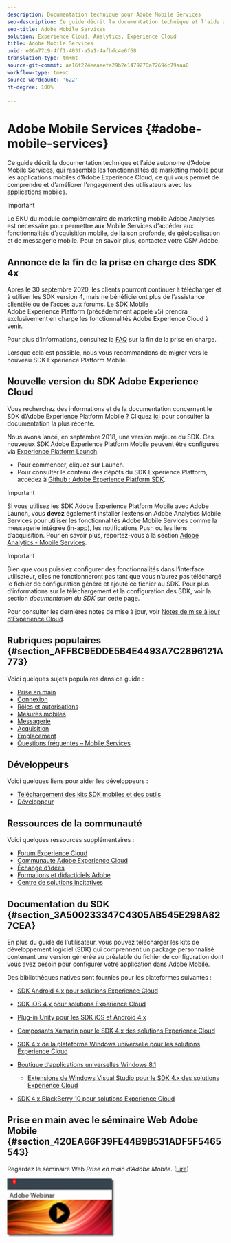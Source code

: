 ```yaml
---
description: Documentation technique pour Adobe Mobile Services
seo-description: Ce guide décrit la documentation technique et l’aide autonome d’Adobe Mobile Services, qui rassemble les fonctionnalités de marketing mobile pour les applications mobiles d’Adobe Experience Cloud, ce qui vous permet de comprendre et d’améliorer l’engagement des utilisateurs avec les applications mobiles.
seo-title: Adobe Mobile Services
solution: Experience Cloud, Analytics, Experience Cloud
title: Adobe Mobile Services
uuid: e86a77c9-4ff1-403f-a5a1-4afbdc4e6f68
translation-type: tm+mt
source-git-commit: ae16f224eeaeefa29b2e1479270a72694c79aaa0
workflow-type: tm+mt
source-wordcount: '622'
ht-degree: 100%

---
```



# Adobe Mobile Services {#adobe-mobile-services}

Ce guide décrit la documentation technique et l’aide autonome d’Adobe Mobile Services, qui rassemble les fonctionnalités de marketing mobile pour les applications mobiles d’Adobe Experience Cloud, ce qui vous permet de comprendre et d’améliorer l’engagement des utilisateurs avec les applications mobiles.

>[!IMPORTANT]
>
>Le SKU du module complémentaire de marketing mobile Adobe Analytics est nécessaire pour permettre aux Mobile Services d’accéder aux fonctionnalités d’acquisition mobile, de liaison profonde, de géolocalisation et de messagerie mobile. Pour en savoir plus, contactez votre CSM Adobe.

## Annonce de la fin de la prise en charge des SDK 4x

Après le 30 septembre 2020, les clients pourront continuer à télécharger et à utiliser les SDK version 4, mais ne bénéficieront plus de l’assistance clientèle ou de l’accès aux forums. Le SDK Mobile Adobe Experience Platform (précédemment appelé v5) prendra exclusivement en charge les fonctionnalités Adobe Experience Cloud à venir.

Pour plus d’informations, consultez la [FAQ](https://aep-sdks.gitbook.io/docs/version-4-sdk-end-of-support-faq) sur la fin de la prise en charge.

Lorsque cela est possible, nous vous recommandons de migrer vers le nouveau SDK Experience Platform Mobile.

## Nouvelle version du SDK Adobe Experience Cloud

Vous recherchez des informations et de la documentation concernant le SDK d’Adobe Experience Platform Mobile ? Cliquez [ici](https://aep-sdks.gitbook.io/docs/) pour consulter la documentation la plus récente.

Nous avons lancé, en septembre 2018, une version majeure du SDK. Ces nouveaux SDK Adobe Experience Platform Mobile peuvent être configurés via [Experience Platform Launch](https://www.adobe.com/fr/experience-platform/launch.html).

* Pour commencer, cliquez sur Launch.
* Pour consulter le contenu des dépôts du SDK Experience Platform, accédez à [Github : Adobe Experience Platform SDK](https://github.com/Adobe-Marketing-Cloud/acp-sdks).

>[!IMPORTANT]
>
> Si vous utilisez les SDK Adobe Experience Platform Mobile avec Adobe Launch, vous **devez** également installer l’extension Adobe Analytics Mobile Services pour utiliser les fonctionnalités Adobe Mobile Services comme la messagerie intégrée (in-app), les notifications Push ou les liens d’acquisition. Pour en savoir plus, reportez-vous à la section [Adobe Analytics - Mobile Services](https://aep-sdks.gitbook.io/docs/using-mobile-extensions/adobe-analytics-mobile-services).

>[!IMPORTANT]
>
>Bien que vous puissiez configurer des fonctionnalités dans l’interface utilisateur, elles ne fonctionneront pas tant que vous n’aurez pas téléchargé le fichier de configuration généré et ajouté ce fichier au SDK. Pour plus d’informations sur le téléchargement et la configuration des SDK, voir la section *documentation du SDK* sur cette page.

Pour consulter les dernières notes de mise à jour, voir [Notes de mise à jour d’Experience Cloud](https://docs.adobe.com/content/help/fr-FR/release-notes/experience-cloud/current.html).

## Rubriques populaires {#section_AFFBC9EDDE5B4E4493A7C2896121A773}

Voici quelques sujets populaires dans ce guide :

* [Prise en main](/help/using/gs/gs.md)
* [Connexion](/help/using/gs/gs-signin.md)
* [Rôles et autorisations](/help/using/gs/c-mob-roles-and-permissions.md)
* [Mesures mobiles](/help/using/gs/metrics/metrics.md)
* [Messagerie](/help/using/in-app-messaging/in-app-messaging.md)
* [Acquisition](/help/using/acquisition-main/acquisition-main.md)
* [Emplacement](/help/using/location/c-location-overview.md)
* [Questions fréquentes – Mobile Services](/help/using/faq-mobile.md)

## Développeurs

Voici quelques liens pour aider les développeurs :

* [Téléchargement des kits SDK mobiles et des outils](/help/using/c-manage-app-settings/c-mob-confg-app/t-config-analytics/download-sdk.md)
* [Développeur](https://docs.adobe.com/content/help/fr-FR/analytics/implementation/home.html)

## Ressources de la communauté

Voici quelques ressources supplémentaires :

* [Forum Experience Cloud](https://forums.adobe.com/community/experience-cloud)
* [Communauté Adobe Experience Cloud](https://helpx.adobe.com/fr/marketing-cloud.html?promoid=KAWSE)
* [Échange d’idées](https://forums.adobe.com/community/experience-cloud/analytics-cloud/analytics)
* [Formations et didacticiels Adobe](https://helpx.adobe.com/fr/learning.html?promoid=KAUDK)
* [Centre de solutions incitatives](https://www.adobe.com/fr/marketing-cloud.html)

## Documentation du SDK {#section_3A500233347C4305AB545E298A827CEA}

En plus du guide de l’utilisateur, vous pouvez télécharger les kits de développement logiciel (SDK) qui comprennent un package personnalisé contenant une version générée au préalable du fichier de configuration dont vous avez besoin pour configurer votre application dans Adobe Mobile.

Des bibliothèques natives sont fournies pour les plateformes suivantes :

* [SDK Android 4.x pour solutions Experience Cloud](/help/android/overview.md)
* [SDK iOS 4.x pour solutions Experience Cloud](/help/ios/overview.md)
* [Plug-in Unity pour les SDK iOS et Android 4.x](/help/unity/get-started.md)
* [Composants Xamarin pour le SDK 4.x des solutions Experience Cloud](/help/xamarin/get-started.md)
* [SDK 4.x de la plateforme Windows universelle pour les solutions Experience Cloud](/help/universal-windows/overview.md)
* [Boutique d’applications universelles Windows 8.1](/help/windows-appstore/overview.md)

   * [Extensions de Windows Visual Studio pour le SDK 4.x des solutions Experience Cloud](/help/windows-appstore/extensions/win-vse-4x.md)

* [SDK 4.x BlackBerry 10 pour solutions Experience Cloud](/help/blackberry/overview.md)

## Prise en main avec le séminaire Web Adobe Mobile {#section_420EA66F39FE44B9B531ADF5F5465543}

Regardez le séminaire Web *Prise en main d’Adobe Mobile*. ([Lire](https://adobe.ly/PsxCFn))

[  ![](assets/webinar.png) ](https://adobe.ly/PsxCFn)
